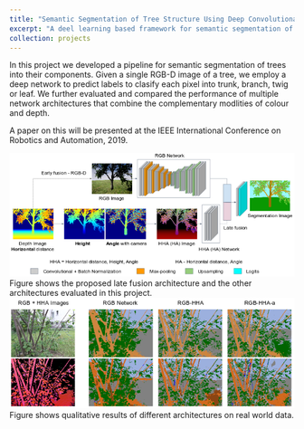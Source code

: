 ```yaml
---
title: "Semantic Segmentation of Tree Structure Using Deep Convolutional Neural Networks"
excerpt: "A deel learning based framework for semantic segmentation of trees into their components.<br/> <img src='/images/tree_seg_real.png'>"
collection: projects
---
```

  
In this project we developed a pipeline for semantic segmentation of trees into their components. Given a single RGB-D image of a tree, we employ a deep network to predict labels to clasify each pixel into trunk, branch, twig or leaf. We further evaluated and compared the performance of multiple network architectures that combine the complementary modlities of colour and depth. 

A paper on this will be presented at the IEEE International Conference on Robotics and Automation, 2019.

<img src='/images/tree_seg_network.png'>  
Figure shows the proposed late fusion architecture and the other architectures evaluated in this project.

<img src='/images/tree_seg_real.png'>  
Figure shows qualitative results of different architectures on real world data.